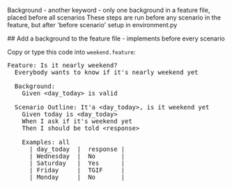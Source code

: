 
Background - another keyword - only one background in a feature file, placed before all scenarios 
These steps are run before any scenario in the feature, but after 'before scenario' setup in environment.py	

## Add a background to the feature file - implements before every scenario

Copy or type this code into `weekend.feature`:

<pre class="file" data-filename="weekend.feature" data-target="replace">
Feature: Is it nearly weekend?
  Everybody wants to know if it's nearly weekend yet

  Background: 
    Given &ltday_today&gt is valid

  Scenario Outline: It'a &ltday_today&gt, is it weekend yet
    Given today is &ltday_today&gt
    When I ask if it's weekend yet
    Then I should be told &ltresponse&gt

    Examples: all
      | day_today  |  response |
      | Wednesday  |  No       |
      | Saturday   |  Yes      |
      | Friday     |  TGIF     |
      | Monday     |  No       |

</pre>
